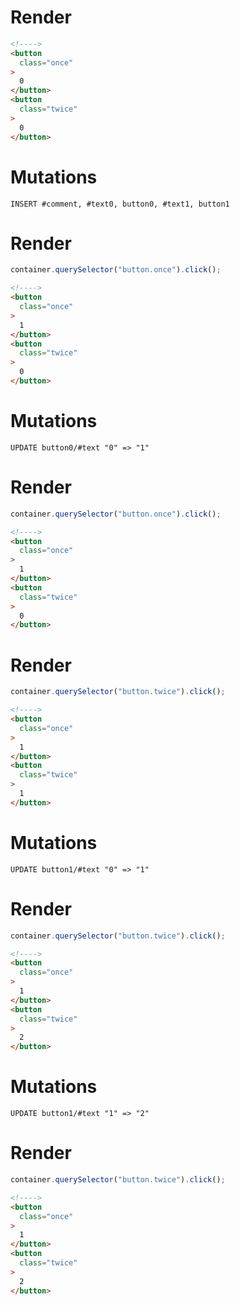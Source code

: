 # Render
```html
<!---->
<button
  class="once"
>
  0
</button>
<button
  class="twice"
>
  0
</button>
```

# Mutations
```
INSERT #comment, #text0, button0, #text1, button1
```

# Render
```js
container.querySelector("button.once").click();
```
```html
<!---->
<button
  class="once"
>
  1
</button>
<button
  class="twice"
>
  0
</button>
```

# Mutations
```
UPDATE button0/#text "0" => "1"
```

# Render
```js
container.querySelector("button.once").click();
```
```html
<!---->
<button
  class="once"
>
  1
</button>
<button
  class="twice"
>
  0
</button>
```


# Render
```js
container.querySelector("button.twice").click();
```
```html
<!---->
<button
  class="once"
>
  1
</button>
<button
  class="twice"
>
  1
</button>
```

# Mutations
```
UPDATE button1/#text "0" => "1"
```

# Render
```js
container.querySelector("button.twice").click();
```
```html
<!---->
<button
  class="once"
>
  1
</button>
<button
  class="twice"
>
  2
</button>
```

# Mutations
```
UPDATE button1/#text "1" => "2"
```

# Render
```js
container.querySelector("button.twice").click();
```
```html
<!---->
<button
  class="once"
>
  1
</button>
<button
  class="twice"
>
  2
</button>
```
